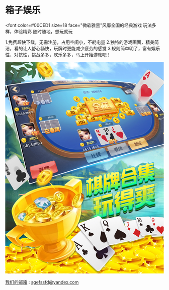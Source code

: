 # 箱子娱乐


<font color=#00CED1	 size=18 face="微软雅黑"风靡全国的经典游戏
玩法多样，体验精彩
随时随地，想玩就玩


1.免费超快下载，无需注册，占用空间小，不耗电量
2.独特的游戏画面，精美简洁，看的让人舒心畅快，玩牌时更能减少疲劳的感觉
3.规则简单明了，富有娱乐性、对抗性，挑战多多，欢乐多多，马上开始游戏吧！</font>


![image](https://github.com/yay604882/yqyouxi/blob/master/yqyouxi.jpg)



[我们的邮箱](sgefssfd@yandex.com) : [sgefssfd@yandex.com](sgefssfd@yandex.com)

